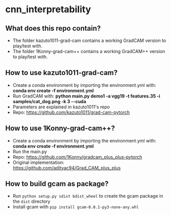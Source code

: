 # cnn_interpretability

## What does this repo contain?

* The folder kazuto1011-grad-cam contains a working GradCAM version to play/test with.
* The folder 1Konny-grad-cam++ contains a working GradCAM++ version to play/test with.


## How to use kazuto1011-grad-cam?

* Create a conda environment by importing the environment.yml with: **conda env create -f environment.yml**
* Run GradCAM with: **python main.py demo1 -a vgg19 -t features.35 -i samples/cat_dog.png -k 3 --cuda**
* Parameters are explained in kazuto1011's repo
* Repo: https://github.com/kazuto1011/grad-cam-pytorch

## How to use 1Konny-grad-cam++?

* Create a conda environment by importing the environment.yml with: **conda env create -f environment.yml**
* Run the main.py
* Repo: https://github.com/1Konny/gradcam_plus_plus-pytorch
* Original implementation: https://github.com/adityac94/Grad_CAM_plus_plus

## How to build gcam as package?

* Run `python setup.py sdist bdist_wheel` to create the gcam package in the `dist` directory
* Install gcam with `pip install gcam-0.0.1-py3-none-any.whl`